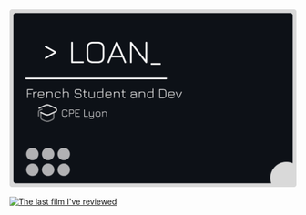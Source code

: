 
<div align="center"> 
<img src="main.svg" />
</div>



[![The last film I've reviewed](https://letterboxd-badge.vercel.app/qypol)](https://github.com/loan-mgt/letterboxd-badge)
